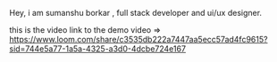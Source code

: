 
Hey, i am sumanshu borkar , full stack developer and ui/ux designer.

this is the video link to the demo video => https://www.loom.com/share/c3535db222a7447aa5ecc57ad4fc9615?sid=744e5a77-1a5a-4325-a3d0-4dcbe724e167
